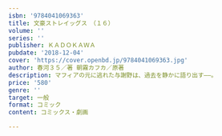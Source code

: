 ```yaml
---
isbn: '9784041069363'
title: 文豪ストレイッグス　（１６）
volume: ''
series: ''
publisher: ＫＡＤＯＫＡＷＡ
pubdate: '2018-12-04'
cover: 'https://cover.openbd.jp/9784041069363.jpg'
author: 春河３５／著 朝霧カフカ／原著
description: マフィアの元に逃れた与謝野は、過去を静かに語り出す――。
price: '580'
genre: ''
target: 一般
format: コミック
content: コミックス・劇画

---
```

